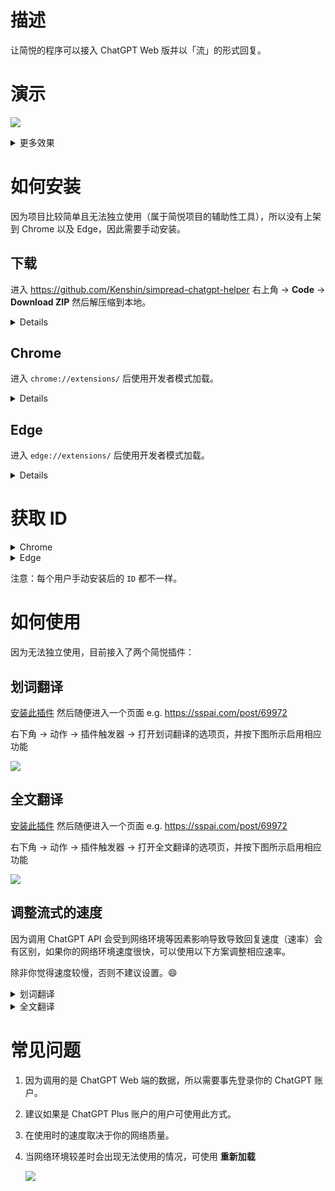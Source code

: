 # 描述

让简悦的程序可以接入 ChatGPT Web 版并以「流」的形式回复。

# 演示

![](https://github.com/Kenshin/simpread/assets/81074/04f647ba-bd67-471c-84ad-ad71929b8e19)

<details><summary>更多效果</summary>
  <img src="https://github.com/Kenshin/simpread/assets/81074/2505c50d-4c04-4c62-96a5-979464846579"/>
</details>

# 如何安装

因为项目比较简单且无法独立使用（属于简悦项目的辅助性工具），所以没有上架到 Chrome 以及 Edge，因此需要手动安装。

## 下载

进入 https://github.com/Kenshin/simpread-chatgpt-helper 右上角 → **Code** → **Download ZIP** 然后解压缩到本地。

<details>
  <img src="https://github.com/Kenshin/simpread/assets/81074/3d11bb66-82b5-4242-8d6b-be519891bd04">
</details>

## Chrome

进入 `chrome://extensions/` 后使用开发者模式加载。

<details>
  <img src="https://github.com/Kenshin/simpread/assets/81074/32a8c9ca-0dce-4af9-bf41-079cdbb91bae">
</details>

## Edge

进入 `edge://extensions/` 后使用开发者模式加载。

<details>
  <img src="https://github.com/Kenshin/simpread/assets/81074/82939d47-e442-477d-98ed-1a74cc9eb702">
</details>

# 获取 ID

<details><summary>Chrome</summary>
  进入 <code>chrome://extensions/</code><br>
  <img src="https://github.com/Kenshin/simpread/assets/81074/6e5c4cc5-3aa7-4eb8-a26c-ce8695dbb5bc"/>
</details>

<details><summary>Edge</summary>
  进入 <code>edge://extensions/</code><br>
  <img src="https://github.com/Kenshin/simpread/assets/81074/762bc1cc-64a2-482e-b12e-e7b96437946b"/>
</details>

注意：每个用户手动安装后的 `ID` 都不一样。

# 如何使用

因为无法独立使用，目前接入了两个简悦插件：

## 划词翻译

[安装此插件](https://simpread.ksria.cn/plugins/details/ohnTKVHz4a) 然后随便进入一个页面 e.g. https://sspai.com/post/69972

右下角 → 动作 → 插件触发器 → 打开划词翻译的选项页，并按下图所示启用相应功能

![](https://github.com/Kenshin/simpread/assets/81074/15ddcbd1-f1b0-4be3-b6af-eed75add2136)

## 全文翻译

[安装此插件](https://simpread.ksria.cn/plugins/details/Y7JxbP7B4H) 然后随便进入一个页面 e.g. https://sspai.com/post/69972

右下角 → 动作 → 插件触发器 → 打开全文翻译的选项页，并按下图所示启用相应功能

![](https://github.com/Kenshin/simpread/assets/81074/26bd9d90-8d2e-480c-a186-cd0b4bb07767)

## 调整流式的速度

因为调用 ChatGPT API 会受到网络环境等因素影响导致导致回复速度（速率）会有区别，如果你的网络环境速度很快，可以使用以下方案调整相应速率。

除非你觉得速度较慢，否则不建议设置。😄

<details><summary>划词翻译</summary>
  <img src="https://github.com/Kenshin/simpread/assets/81074/1ad0b1e3-6ca6-4917-a64f-97fe9e910774"/>
</details>

<details><summary>全文翻译</summary>
  <img src="https://github.com/Kenshin/simpread/assets/81074/646db0a9-f6b1-4995-91e7-a0e9f62b913a"/>
</details>

# 常见问题

1. 因为调用的是 ChatGPT Web 端的数据，所以需要事先登录你的 ChatGPT 账户。

2. 建议如果是 ChatGPT Plus 账户的用户可使用此方式。

3. 在使用时的速度取决于你的网络质量。

4. 当网络环境较差时会出现无法使用的情况，可使用 **重新加载**

   ![](https://github.com/Kenshin/simpread/assets/81074/5fec9796-c864-46f6-86c2-1d932f21ab2a)